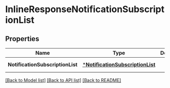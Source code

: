 # InlineResponseNotificationSubscriptionList

## Properties
Name | Type | Description | Notes
------------ | ------------- | ------------- | -------------
**NotificationSubscriptionList** | [***NotificationSubscriptionList**](NotificationSubscriptionList.md) |  | [default to null]

[[Back to Model list]](../README.md#documentation-for-models) [[Back to API list]](../README.md#documentation-for-api-endpoints) [[Back to README]](../README.md)


